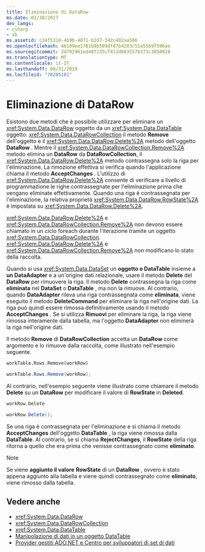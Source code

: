 ```yaml
---
title: Eliminazione di DataRow
ms.date: 03/30/2017
dev_langs:
- csharp
- vb
ms.assetid: c34f531d-4b9b-4071-b2d7-342c402aa586
ms.openlocfilehash: 46109ee1781b8b509df87b4203c51a55b9f596ae
ms.sourcegitcommit: 2d792961ed48f235cf413d6031576373c3050918
ms.translationtype: MT
ms.contentlocale: it-IT
ms.lasthandoff: 08/31/2019
ms.locfileid: "70205101"
---
```

# <a name="datarow-deletion"></a>Eliminazione di DataRow
Esistono due metodi che è possibile utilizzare per eliminare un <xref:System.Data.DataRow> oggetto da un <xref:System.Data.DataTable> oggetto: <xref:System.Data.DataRowCollection> il metodo **Remove** dell'oggetto e il <xref:System.Data.DataRow.Delete%2A> metodo dell'oggetto **DataRow** . Mentre il <xref:System.Data.DataRowCollection.Remove%2A> metodo elimina un **DataRow** da **DataRowCollection**, il <xref:System.Data.DataRow.Delete%2A> metodo contrassegna solo la riga per l'eliminazione. La rimozione effettiva si verifica quando l'applicazione chiama il metodo **AcceptChanges** . L'utilizzo di <xref:System.Data.DataRow.Delete%2A> consente di verificare a livello di programmazione le righe contrassegnate per l'eliminazione prima che vengano eliminate effettivamente. Quando una riga è contrassegnata per l'eliminazione, la relativa proprietà <xref:System.Data.DataRow.RowState%2A> è impostata su <xref:System.Data.DataRow.Delete%2A>.  
  
 <xref:System.Data.DataRow.Delete%2A> e <xref:System.Data.DataRowCollection.Remove%2A> non devono essere chiamato in un ciclo foreach durante l'iterazione tramite un oggetto <xref:System.Data.DataRowCollection>. <xref:System.Data.DataRow.Delete%2A> e <xref:System.Data.DataRowCollection.Remove%2A> non modificano lo stato della raccolta.  
  
 Quando si usa <xref:System.Data.DataSet> un **oggetto o DataTable** insieme a **un DataAdapter** e a un'origine dati relazionale, usare il metodo **Delete** del **DataRow** per rimuovere la riga. Il metodo **Delete** contrassegna la riga come **eliminata** nel **DataSet** o **DataTable** , ma non la rimuove. Al contrario, quando **DataAdapter** rileva una riga contrassegnata come **eliminata**, viene eseguito il metodo **DeleteCommand** per eliminare la riga nell'origine dati. La riga può quindi essere rimossa definitivamente usando il metodo **AcceptChanges** . Se si utilizza **Rimuovi** per eliminare la riga, la riga viene rimossa interamente dalla tabella, ma l'oggetto **DataAdapter** non eliminerà la riga nell'origine dati.  
  
 Il metodo **Remove** di **DataRowCollection** accetta un **DataRow** come argomento e lo rimuove dalla raccolta, come illustrato nell'esempio seguente.  
  
```vb  
workTable.Rows.Remove(workRow)  
```  
  
```csharp  
workTable.Rows.Remove(workRow);  
```  
  
 Al contrario, nell'esempio seguente viene illustrato come chiamare il metodo **Delete** su un **DataRow** per modificare il valore di **RowState** in **Deleted**.  
  
```vb  
workRow.Delete  
```  
  
```csharp  
workRow.Delete();  
```  
  
 Se una riga è contrassegnata per l'eliminazione e si chiama il metodo **AcceptChanges** dell'oggetto **DataTable** , la riga viene rimossa dalla **DataTable**. Al contrario, se si chiama **RejectChanges**, il **RowState** della riga ritorna a quello che era prima che venisse contrassegnato come **eliminato**.  
  
> [!NOTE]
> Se viene **aggiunto il valore** **RowState** di un **DataRow** , ovvero è stato appena aggiunto alla tabella e viene quindi contrassegnato come **eliminato**, viene rimosso dalla tabella.  
  
## <a name="see-also"></a>Vedere anche

- <xref:System.Data.DataRow>
- <xref:System.Data.DataRowCollection>
- <xref:System.Data.DataTable>
- [Manipolazione di dati in un oggetto DataTable](manipulating-data-in-a-datatable.md)
- [Provider gestiti ADO.NET e Centro per sviluppatori di set di dati](https://go.microsoft.com/fwlink/?LinkId=217917)
